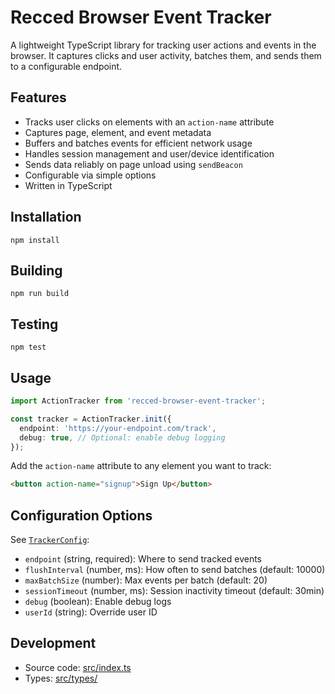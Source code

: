 # Recced Browser Event Tracker

A lightweight TypeScript library for tracking user actions and events in the browser. It captures clicks and user activity, batches them, and sends them to a configurable endpoint.

## Features

- Tracks user clicks on elements with an `action-name` attribute
- Captures page, element, and event metadata
- Buffers and batches events for efficient network usage
- Handles session management and user/device identification
- Sends data reliably on page unload using `sendBeacon`
- Configurable via simple options
- Written in TypeScript

## Installation

```
npm install
```

## Building

```
npm run build
```

## Testing

```
npm test
```

## Usage

```ts
import ActionTracker from 'recced-browser-event-tracker';

const tracker = ActionTracker.init({
  endpoint: 'https://your-endpoint.com/track',
  debug: true, // Optional: enable debug logging
});
```

Add the `action-name` attribute to any element you want to track:

```html
<button action-name="signup">Sign Up</button>
```

## Configuration Options

See [`TrackerConfig`](src/types/tracker_config.ts):

- `endpoint` (string, required): Where to send tracked events
- `flushInterval` (number, ms): How often to send batches (default: 10000)
- `maxBatchSize` (number): Max events per batch (default: 20)
- `sessionTimeout` (number, ms): Session inactivity timeout (default: 30min)
- `debug` (boolean): Enable debug logs
- `userId` (string): Override user ID

## Development

- Source code: [src/index.ts](src/index.ts)
- Types: [src/types/](src/types/)
